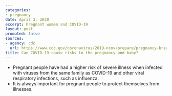 ```yaml
---
categories:
- pregnancy
date: April 3, 2020
excerpt: Pregnant women and COVID-19
layout: post
promoted: false
sources:
- agency: cdc
  url: https://www.cdc.gov/coronavirus/2019-ncov/prepare/pregnancy-breastfeeding.html
title: Can COVID-19 cause risks to the pregnancy and baby?
---
```


- Pregnant people have had a higher risk of severe illness when infected with viruses from the same family as COVID-19 and other viral respiratory infections, such as influenza.
- It is always important for pregnant people to protect themselves from illnesses.
